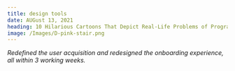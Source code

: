 ```yaml
---
title: design tools
date: AUGust 13, 2021
heading: 10 Hilarious Cartoons That Depict Real-Life Problems of Programmers
image: /Images/D-pink-stair.png
---
```


_Redefined the user acquisition and redesigned the onboarding experience, all within 3 working weeks._
